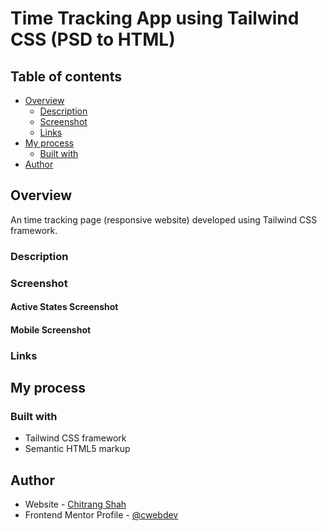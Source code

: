 # Time Tracking App using Tailwind CSS (PSD to HTML)

## Table of contents

- [Overview](#overview)
  - [Description](#description)
  - [Screenshot](#screenshot)
  - [Links](#links)
- [My process](#my-process)
  - [Built with](#built-with)  
- [Author](#author)

## Overview

An time tracking page (responsive website) developed using Tailwind CSS framework.

### Description



### Screenshot


#### Active States Screenshot



#### Mobile Screenshot



### Links


## My process

### Built with

- Tailwind CSS framework
- Semantic HTML5 markup

## Author

- Website - [Chitrang Shah](https://chitrang.webflow.io/)
- Frontend Mentor Profile - [@cwebdev](https://www.frontendmentor.io/profile/cwebdev)